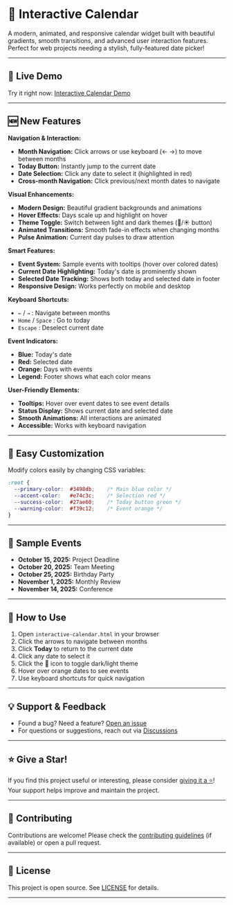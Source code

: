 # 🌈 Interactive Calendar

A modern, animated, and responsive calendar widget built with beautiful gradients, smooth transitions, and advanced user interaction features. Perfect for web projects needing a stylish, fully-featured date picker!

---

## 🚀 Live Demo

Try it right now: [Interactive Calendar Demo]( https://reezmahanan.github.io/Interactive-Calendar/)

---

## 🆕 New Features

**Navigation & Interaction:**
- **Month Navigation:** Click arrows or use keyboard (← →) to move between months
- **Today Button:** Instantly jump to the current date
- **Date Selection:** Click any date to select it (highlighted in red)
- **Cross-month Navigation:** Click previous/next month dates to navigate

**Visual Enhancements:**
- **Modern Design:** Beautiful gradient backgrounds and animations
- **Hover Effects:** Days scale up and highlight on hover
- **Theme Toggle:** Switch between light and dark themes (🌙/☀️ button)
- **Animated Transitions:** Smooth fade-in effects when changing months
- **Pulse Animation:** Current day pulses to draw attention

**Smart Features:**
- **Event System:** Sample events with tooltips (hover over colored dates)
- **Current Date Highlighting:** Today's date is prominently shown
- **Selected Date Tracking:** Shows both today and selected date in footer
- **Responsive Design:** Works perfectly on mobile and desktop

**Keyboard Shortcuts:**
- `←` / `→` : Navigate between months
- `Home` / `Space` : Go to today
- `Escape` : Deselect current date

**Event Indicators:**
- **Blue:** Today's date
- **Red:** Selected date
- **Orange:** Days with events
- **Legend:** Footer shows what each color means

**User-Friendly Elements:**
- **Tooltips:** Hover over event dates to see event details
- **Status Display:** Shows current date and selected date
- **Smooth Animations:** All interactions are animated
- **Accessible:** Works with keyboard navigation

---

## 🎨 Easy Customization

Modify colors easily by changing CSS variables:
```css
:root {
  --primary-color:  #3498db;    /* Main blue color */
  --accent-color:   #e74c3c;    /* Selection red */
  --success-color:  #27ae60;    /* Today button green */
  --warning-color:  #f39c12;    /* Event orange */
}
```

---

## 📅 Sample Events

- **October 15, 2025:** Project Deadline
- **October 20, 2025:** Team Meeting
- **October 25, 2025:** Birthday Party
- **November 1, 2025:** Monthly Review
- **November 14, 2025:** Conference

---

## 🚀 How to Use

1. Open `interactive-calendar.html` in your browser
2. Click the arrows to navigate between months
3. Click **Today** to return to the current date
4. Click any date to select it
5. Click the 🌙 icon to toggle dark/light theme
6. Hover over orange dates to see events
7. Use keyboard shortcuts for quick navigation

---

## 💡 Support & Feedback

- Found a bug? Need a feature? [Open an issue](https://github.com/reezmahanan/calander/issues)
- For questions or suggestions, reach out via [Discussions](https://github.com/reezmahanan/calander/discussions)

---

## ⭐️ Give a Star!

If you find this project useful or interesting, please consider [giving it a ⭐️](https://github.com/reezmahanan/calander/stargazers)! Your support helps improve and maintain the project.

---

## 🤝 Contributing

Contributions are welcome! Please check the [contributing guidelines](CONTRIBUTING.md) (if available) or open a pull request.

---

## 📜 License

This project is open source. See [LICENSE](LICENSE) for details.

---
